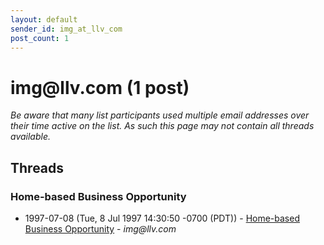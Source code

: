 ```yaml
---
layout: default
sender_id: img_at_llv_com
post_count: 1
---
```


# img<span>@</span>llv.com (1 post)

_Be aware that many list participants used multiple email addresses over their time active on the list. As such this page may not contain all threads available._

## Threads

### Home-based Business Opportunity
+ 1997-07-08 (Tue, 8 Jul 1997 14:30:50 -0700 (PDT)) - [Home-based Business Opportunity](/archive/1997/07/a8114b448114316de1b5f913b91c41b650d702b7b2179c2ee7c53f6c38944968) - _img@llv.com_

